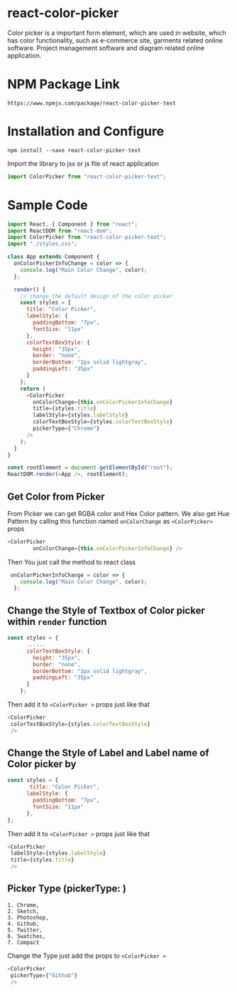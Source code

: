 # react-color-picker
Color picker is a important form element, which are used in website, which has color functionality, such as e-commerce site, garments related online software. Project management software and diagram related online application.

# NPM Package Link

```
https://www.npmjs.com/package/react-color-picker-text
```

# Installation and Configure

```
npm install --save react-color-picker-text
```

Import the library to jsx or js file of react application

```javascript
import ColorPicker from "react-color-picker-text";
```

# Sample Code
```javascript
import React, { Component } from "react";
import ReactDOM from "react-dom";
import ColorPicker from "react-color-picker-text";
import "./styles.css";

class App extends Component {
  onColorPickerInfoChange = color => {
    console.log("Main Color Change", color);
  };

  render() {
    // change the default design of the color picker
    const styles = {
      title: "Color Picker",
      labelStyle: {
        paddingBottom: "7px",
        fontSize: "11px"
      },
      colorTextBoxStyle: {
        height: "35px",
        border: "none",
        borderBottom: "1px solid lightgray",
        paddingLeft: "35px"
      }
    };
    return (
      <ColorPicker
        onColorChange={this.onColorPickerInfoChange}
        title={styles.title}
        labelStyle={styles.labelStyle}
        colorTextBoxStyle={styles.colorTextBoxStyle}
        pickerType={"Chrome"}
      />
    );
  }
}

const rootElement = document.getElementById("root");
ReactDOM.render(<App />, rootElement);
```
## Get Color from Picker 
From Picker we can get RGBA color and Hex Color pattern. We also get Hue Pattern by calling this function
named `onColorChange` as `<ColorPicker>` props

```javascript
<ColorPicker
        onColorChange={this.onColorPickerInfoChange} />
```
Then You just call the method to react class
```javascript
 onColorPickerInfoChange = color => {
    console.log("Main Color Change", color);
  };
```

## Change the Style of Textbox of Color picker within `render` function

```javascript
const styles = {
      ......
      colorTextBoxStyle: {
        height: "35px",
        border: "none",
        borderBottom: "1px solid lightgray",
        paddingLeft: "35px"
      }
    };
```
Then add it to `<ColorPicker >` props just like that

```javascript
<ColorPicker
 colorTextBoxStyle={styles.colorTextBoxStyle}
 />
```

## Change the Style of Label and Label name of Color picker by

```javascript
const styles = {
       title: "Color Picker",
      labelStyle: {
        paddingBottom: "7px",
        fontSize: "11px"
      },
};
```
Then add it to `<ColorPicker >` props just like that

```javascript
<ColorPicker
 labelStyle={styles.labelStyle}
 title={styles.title}
 />
```



## Picker Type (pickerType: <props>)
```
1. Chrome,
2. Sketch,
3. Photoshop,
4. Github,
5. Twitter,
6. Swatches,
7. Compact
```
Change the Type just add the props to `<ColorPicker >`

```javascript
<ColorPicker
 pickerType={"Github"}
 />
```


